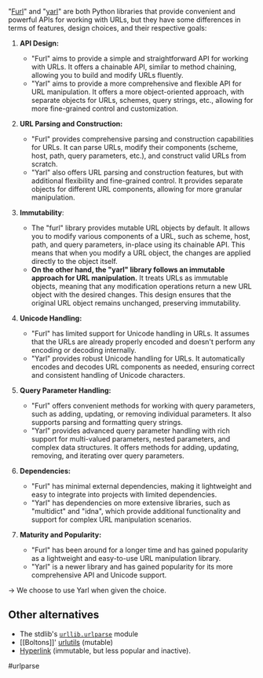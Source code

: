 "[Furl](https://github.com/gruns/furl)" and "[yarl](https://pypi.org/project/yarl/)" are both Python libraries that provide convenient and powerful APIs for working with URLs, but they have some differences in terms of features, design choices, and their respective goals:

1. **API Design:**

    - "Furl" aims to provide a simple and straightforward API for working with URLs. It offers a chainable API, similar to method chaining, allowing you to build and modify URLs fluently.
    - "Yarl" aims to provide a more comprehensive and flexible API for URL manipulation. It offers a more object-oriented approach, with separate objects for URLs, schemes, query strings, etc., allowing for more fine-grained control and customization.

2. **URL Parsing and Construction:**

    - "Furl" provides comprehensive parsing and construction capabilities for URLs. It can parse URLs, modify their components (scheme, host, path, query parameters, etc.), and construct valid URLs from scratch.
    - "Yarl" also offers URL parsing and construction features, but with additional flexibility and fine-grained control. It provides separate objects for different URL components, allowing for more granular manipulation.

3. **Immutability**:
   
    - The "furl" library provides mutable URL objects by default. It allows you to modify various components of a URL, such as scheme, host, path, and query parameters, in-place using its chainable API. This means that when you modify a URL object, the changes are applied directly to the object itself.
    - **On the other hand, the "yarl" library follows an immutable approach for URL manipulation.** It treats URLs as immutable objects, meaning that any modification operations return a new URL object with the desired changes. This design ensures that the original URL object remains unchanged, preserving immutability.

5. **Unicode Handling:**
   
    - "Furl" has limited support for Unicode handling in URLs. It assumes that the URLs are already properly encoded and doesn't perform any encoding or decoding internally.
    - "Yarl" provides robust Unicode handling for URLs. It automatically encodes and decodes URL components as needed, ensuring correct and consistent handling of Unicode characters.

6. **Query Parameter Handling:**
   
    - "Furl" offers convenient methods for working with query parameters, such as adding, updating, or removing individual parameters. It also supports parsing and formatting query strings.
    - "Yarl" provides advanced query parameter handling with rich support for multi-valued parameters, nested parameters, and complex data structures. It offers methods for adding, updating, removing, and iterating over query parameters.

7. **Dependencies:**
   
    - "Furl" has minimal external dependencies, making it lightweight and easy to integrate into projects with limited dependencies.
    - "Yarl" has dependencies on more extensive libraries, such as "multidict" and "idna", which provide additional functionality and support for complex URL manipulation scenarios.

8. **Maturity and Popularity:**
   
    - "Furl" has been around for a longer time and has gained popularity as a lightweight and easy-to-use URL manipulation library.
    - "Yarl" is a newer library and has gained popularity for its more comprehensive API and Unicode support.

→ We choose to use Yarl when given the choice.

## Other alternatives

- The stdlib's [`urllib.urlparse`](https://docs.python.org/3/library/urllib.parse.html#module-urllib.parse) module
- [[Boltons]]' [urlutils](https://boltons.readthedocs.io/en/latest/urlutils.html) (mutable)
- [Hyperlink](https://github.com/python-hyper/hyperlink) (immutable, but less popular and inactive).

<!-- Keywords -->
#urlparse
<!-- /Keywords -->
